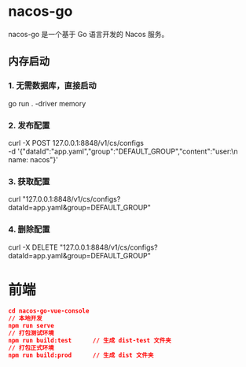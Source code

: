 # nacos-go

nacos-go 是一个基于 Go 语言开发的 Nacos 服务。

## 内存启动

### 1. 无需数据库，直接启动

go run . -driver memory

### 2. 发布配置

curl -X POST 127.0.0.1:8848/v1/cs/configs \
     -d '{"dataId":"app.yaml","group":"DEFAULT_GROUP","content":"user:\n  name: nacos"}'

### 3. 获取配置

curl "127.0.0.1:8848/v1/cs/configs?dataId=app.yaml&group=DEFAULT_GROUP"

### 4. 删除配置

curl -X DELETE "127.0.0.1:8848/v1/cs/configs?dataId=app.yaml&group=DEFAULT_GROUP"

# 前端

```json
cd nacos-go-vue-console
// 本地开发
npm run serve
// 打包测试环境
npm run build:test      // 生成 dist-test 文件夹
// 打包正式环境
npm run build:prod      // 生成 dist 文件夹
```
